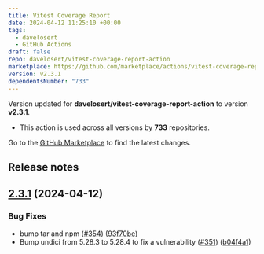 ```yaml
---
title: Vitest Coverage Report
date: 2024-04-12 11:25:10 +00:00
tags:
  - davelosert
  - GitHub Actions
draft: false
repo: davelosert/vitest-coverage-report-action
marketplace: https://github.com/marketplace/actions/vitest-coverage-report
version: v2.3.1
dependentsNumber: "733"
---
```



Version updated for **davelosert/vitest-coverage-report-action** to version **v2.3.1**.
- This action is used across all versions by **733** repositories.

Go to the [GitHub Marketplace](https://github.com/marketplace/actions/vitest-coverage-report) to find the latest changes.

## Release notes

## [2.3.1](https://github.com/davelosert/vitest-coverage-report-action/compare/v2.3.0...v2.3.1) (2024-04-12)


### Bug Fixes

* bump tar and npm ([#354](https://github.com/davelosert/vitest-coverage-report-action/issues/354)) ([93f70be](https://github.com/davelosert/vitest-coverage-report-action/commit/93f70be556cfd44c236a130c4d08a1bfb70b25ff))
* Bump undici from 5.28.3 to 5.28.4 to fix a vulnerability ([#351](https://github.com/davelosert/vitest-coverage-report-action/issues/351)) ([b04f4a1](https://github.com/davelosert/vitest-coverage-report-action/commit/b04f4a1cd7de95d0f383dd52498855bc555f188e))




